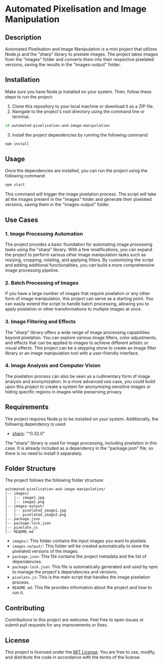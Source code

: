# Automated Pixelisation and Image Manipulation

## Description

Automated Pixelisation and Image Manipulation is a mini project that utilizes Node.js and the "sharp" library to pixelate images. The project takes images from the "images" folder and converts them into their respective pixelated versions, saving the results in the "images-output" folder.

## Installation

Make sure you have Node.js installed on your system. Then, follow these steps to run the project:

1. Clone this repository to your local machine or download it as a ZIP file.
2. Navigate to the project's root directory using the command line or terminal.

```bash
cd automated-pixelisation-and-image-manipulation
```

3. Install the project dependencies by running the following command:

```bash
npm install
```

## Usage

Once the dependencies are installed, you can run the project using the following command:

```bash
npm start
```

This command will trigger the image pixelation process. The script will take all the images present in the "images" folder and generate their pixelated versions, saving them in the "images-output" folder.

## Use Cases

### 1. Image Processing Automation

The project provides a basic foundation for automating image processing tasks using the "sharp" library. With a few modifications, you can expand the project to perform various other image manipulation tasks such as resizing, cropping, rotating, and applying filters. By customizing the script and adding additional functionalities, you can build a more comprehensive image processing pipeline.

### 2. Batch Processing of Images

If you have a large number of images that require pixelation or any other form of image manipulation, this project can serve as a starting point. You can easily extend the script to handle batch processing, allowing you to apply pixelation or other transformations to multiple images at once.

### 3. Image Filtering and Effects

The "sharp" library offers a wide range of image processing capabilities beyond pixelation. You can explore various image filters, color adjustments, and effects that can be applied to images to achieve different artistic or visual effects. This project can be a stepping stone to create an image filter library or an image manipulation tool with a user-friendly interface.

### 4. Image Analysis and Computer Vision

The pixelation process can also be seen as a rudimentary form of image analysis and anonymization. In a more advanced use case, you could build upon this project to create a system for anonymizing sensitive images or hiding specific regions in images while preserving privacy.

## Requirements

The project requires Node.js to be installed on your system. Additionally, the following dependency is used:

- [sharp](https://www.npmjs.com/package/sharp): "^0.32.0"

The "sharp" library is used for image processing, including pixelation in this case. It is already included as a dependency in the "package.json" file, so there is no need to install it separately.

## Folder Structure

The project follows the following folder structure:

```
automated-pixelisation-and-image-manipulation/
|-- images/
|   |-- image1.jpg
|   |-- image2.png
|-- images-output/
|   |-- pixelated_image1.jpg
|   |-- pixelated_image2.png
|-- package.json
|-- package-lock.json
|-- pixelate.js
|-- README.md
```

- `images/`: This folder contains the input images you want to pixelate.
- `images-output/`: This folder will be created automatically to store the pixelated versions of the images.
- `package.json`: This file contains the project metadata and the list of dependencies.
- `package-lock.json`: This file is automatically generated and used by npm to manage the project's dependencies and versions.
- `pixelate.js`: This is the main script that handles the image pixelation process.
- `README.md`: This file provides information about the project and how to run it.

## Contributing

Contributions to this project are welcome. Feel free to open issues or submit pull requests for any improvements or fixes.

## License

This project is licensed under the [MIT License](LICENSE). You are free to use, modify, and distribute the code in accordance with the terms of the license.

